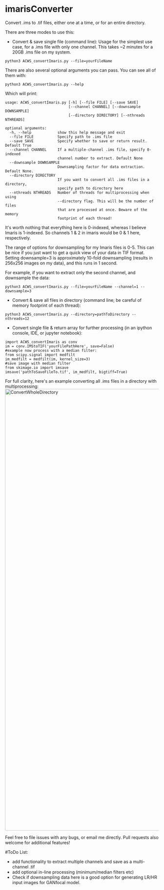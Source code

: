 # imarisConverter
Convert .ims to .tif files, either one at a time, or for an entire directory.

There are three modes to use this:

* Convert & save single file (command line):
Usage for the simplest use case, for a .ims file with only one channel. This takes ~2 minutes for a 20GB .ims file on my system.
```
python3 ACWS_convertImaris.py --file=yourFileName
```
There are also several optional arguments you can pass. You can see all of them with:
```
python3 ACWS_convertImaris.py --help
```
Which will print:
```
usage: ACWS_convertImaris.py [-h] [--file FILE] [--save SAVE]
                             [--channel CHANNEL] [--downsample DOWNSAMPLE]
                             [--directory DIRECTORY] [--nthreads NTHREADS]

optional arguments:
  -h, --help            show this help message and exit
  --file FILE           Specify path to .ims file
  --save SAVE           Specify whether to save or return result. Default True
  --channel CHANNEL     If a multiple-channel .ims file, specify 0-indexed
                        channel number to extract. Default None
  --downsample DOWNSAMPLE
                        Downsampling factor for data extraction. Default None.
  --directory DIRECTORY
                        If you want to convert all .ims files in a directory,
                        specify path to directory here
  --nthreads NTHREADS   Number of threads for multiprocessing when using
                        --directory flag. This will be the number of files
                        that are processed at once. Beware of the memory
                        footprint of each thread!

```
It's worth nothing that everything here is 0-indexed, whereas I believe Imaris is 1-indexed. So channels 1 & 2 in imaris would be 0 & 1 here, respectively.

The range of options for downsampling for my Imaris files is 0-5. This can be nice if you just want to get a quick view of your data in TIF format. Setting downsample=3 is approximately 10-fold downsampling (results in 256x256 images on my data), and this runs in 1 second.

For example, if you want to extract only the second channel, and downsample the data:
```
python3 ACWS_convertImaris.py --file=yourFileName --channel=1 --downsample=3
```

* Convert & save all files in directory (command line; be careful of memory footprint of each thread):
```
python3 ACWS_convertImaris.py --directory=pathToDirectory --nthreads=12
```
* Convert single file & return array for further processing (in an ipython console, IDE, or jupyter notebook):
```
import ACWS_convertImaris as conv
im = conv.IMStoTIF('yourFilePathHere', save=False)
#example now process with a median filter:
from scipy.signal import medfilt
im_medfilt = medfilt(im, kernel_size=3)
#save image with median filter
from skimage.io import imsave
imsave('pathToSaveFileTo.tif', im_medfilt, bigtiff=True)
```

For full clarity, here's an example converting all .ims files in a directory with multiprocessing: 
<img width="1440" alt="ConvertWholeDirectory" src="https://user-images.githubusercontent.com/47009665/111088221-813fd000-84fc-11eb-9731-aabd4825cfcf.png">


Feel free to file issues with any bugs, or email me directly. Pull requests also welcome for additional features!

#ToDo List:
* add functionality to extract multiple channels and save as a multi-channel .tif
* add optional in-line processing (minimum/median filters etc)
* Check if downsampling data here is a good option for generating LR/HR input images for GANfocal model.
